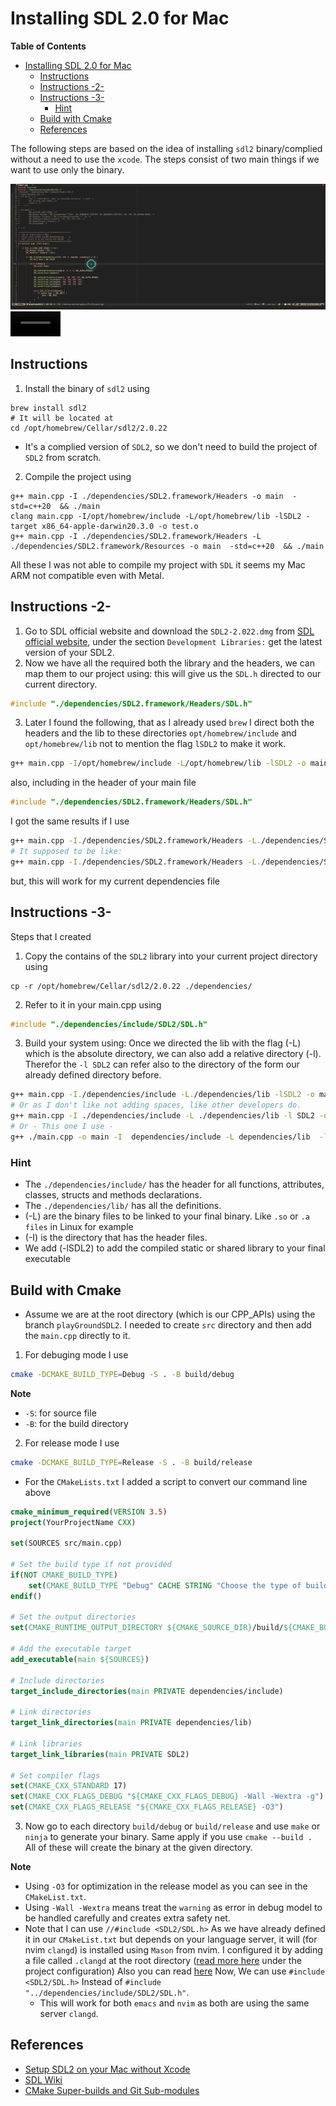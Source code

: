 # Installing SDL 2.0 for Mac
 <!-- markdown-toc start - Don't edit this section. Run M-x markdown-toc-refresh-toc -->
**Table of Contents**

- [Installing SDL 2.0 for Mac](#installing-sdl-20-for-mac)
    - [Instructions](#instructions)
    - [Instructions -2-](#instructions--2-)
    - [Instructions -3-](#instructions--3-)
        - [Hint](#hint)
    - [Build with Cmake](#build-with-cmake)
    - [References](#references)

<!-- markdown-toc end -->


The following steps are based on the idea of installing `sdl2` binary/complied without a need to use the `xcode`.
The steps consist of two main things if we want to use only the binary.

![SDL2Rendering](./assets/sdl2_rendering_snippet.gif)
<video src="./assets/Rendering_with_SDL2.mp4" width=80/>

## Instructions
1. Install the binary of `sdl2` using

```shell
brew install sdl2
# It will be located at
cd /opt/homebrew/Cellar/sdl2/2.0.22
```
- It's a complied version of `SDL2`, so we don't need to build the project of `SDL2` from scratch.


2. Compile the project using

```shell
g++ main.cpp -I ./dependencies/SDL2.framework/Headers -o main  -std=c++20  && ./main
clang main.cpp -I/opt/homebrew/include -L/opt/homebrew/lib -lSDL2 -target x86_64-apple-darwin20.3.0 -o test.o
g++ main.cpp -I ./dependencies/SDL2.framework/Headers -L ./dependencies/SDL2.framework/Resources -o main  -std=c++20  && ./main
```

All these I was not able to compile my project with `SDL` it seems my Mac ARM
not compatible even with Metal.


## Instructions -2-
1. Go to SDL official website and download the `SDL2-2.022.dmg` from [SDL
   official website](https://www.libsdl.org/download-2.0.php), under the
   section `Development Libraries:` get the latest version of your SDL2.
2. Now we have all the required both the library and the headers, we can map
   them to our project using: this will give us the `SDL.h` directed to our current directory.

```cpp
#include "./dependencies/SDL2.framework/Headers/SDL.h"
```

3. Later I found the following, that as I already used `brew` I direct both the headers and the lib to these directories `opt/homebrew/include` and `opt/homebrew/lib`
not to mention the flag `lSDL2` to make it work.

```sh
g++ main.cpp -I/opt/homebrew/include -L/opt/homebrew/lib -lSDL2 -o main  && ./main
```
also, including in the header of your main file

```cpp
#include "./dependencies/SDL2.framework/Headers/SDL.h"
```

I got the same results if I use

```sh
g++ main.cpp -I./dependencies/SDL2.framework/Headers -L./dependencies/SDL2.framework/Resources -lSDL2 -o main  && ./main
# It supposed to be like:
g++ main.cpp -I./dependencies/SDL2.framework/Headers -L./dependencies/SDL2.framework/Resources -l./dependencies/SDL2.framework/SDL2 -o main  && ./main
```
but, this will work for my current dependencies file


## Instructions -3-

Steps that I created

1. Copy the contains of the `SDL2` library into your current project directory using

```shell
cp -r /opt/homebrew/Cellar/sdl2/2.0.22 ./dependencies/

```
2. Refer to it in your main.cpp using

```cpp
#include "./dependencies/include/SDL2/SDL.h"
```

3. Build your system using:
Once we directed the lib with the flag (-L) which is the absolute directory, we
can also add a relative directory (-l). Therefor the `-l SDL2` can refer also
to the directory of the form our already defined directory before.

```sh
g++ main.cpp -I./dependencies/include -L./dependencies/lib -lSDL2 -o main  && ./main
# Or as I don't like not adding spaces, like other developers do.
g++ main.cpp -I ./dependencies/include -L ./dependencies/lib -l SDL2 -o main  && ./main
# Or - This one I use -
g++ ./main.cpp -o main -I  dependencies/include -L dependencies/lib  -lSDL2 -std=c++17  && ./main
```

### Hint
- The `./dependencies/include/` has the header for all functions, attributes, classes, structs and methods declarations.
- The `./dependencies/lib/` has all the definitions.
- (-L) are the binary files to be linked to your final binary. Like `.so` or `.a files` in Linux for example
- (-I) is the directory that has the header files.
- We add (-lSDL2) to add the compiled static or shared library to your final executable


## Build with Cmake
- Assume we are at the root directory (which is our CPP_APIs) using the branch
`playGroundSDL2`. I needed to create `src` directory and then add the `main.cpp` directly to it.

1. For debuging mode I use

```sh
cmake -DCMAKE_BUILD_TYPE=Debug -S . -B build/debug
```
**Note**
- `-S`: for source file
- `-B`: for the build directory

2. For release mode I use

```sh
cmake -DCMAKE_BUILD_TYPE=Release -S . -B build/release
```
- For the `CMakeLists.txt` I added a script to convert our command line above

```cmake
cmake_minimum_required(VERSION 3.5)
project(YourProjectName CXX)

set(SOURCES src/main.cpp)

# Set the build type if not provided
if(NOT CMAKE_BUILD_TYPE)
    set(CMAKE_BUILD_TYPE "Debug" CACHE STRING "Choose the type of build (Debug or Release)" FORCE)
endif()

# Set the output directories
set(CMAKE_RUNTIME_OUTPUT_DIRECTORY ${CMAKE_SOURCE_DIR}/build/${CMAKE_BUILD_TYPE})

# Add the executable target
add_executable(main ${SOURCES})

# Include directories
target_include_directories(main PRIVATE dependencies/include)

# Link directories
target_link_directories(main PRIVATE dependencies/lib)

# Link libraries
target_link_libraries(main PRIVATE SDL2)

# Set compiler flags
set(CMAKE_CXX_STANDARD 17)
set(CMAKE_CXX_FLAGS_DEBUG "${CMAKE_CXX_FLAGS_DEBUG} -Wall -Wextra -g")
set(CMAKE_CXX_FLAGS_RELEASE "${CMAKE_CXX_FLAGS_RELEASE} -O3")

```
3. Now go to each directory `build/debug` or `build/release` and use `make` or
   `ninja` to generate your binary. Same apply if you use `cmake --build . `
All of these will create the binary at the given directory.

**Note**
- Using `-O3` for optimization in the release model as you can see in the
`CMakeList.txt`.
- Using `-Wall -Wextra` means treat the `warning` as error in debug model to be
handled carefully and creates extra safety net.
- Note that I can use `//#include <SDL2/SDL.h>` As we have already defined it
in our `CMakeList.txt` but depends on your language server, it will  (for nvim `clangd`)
is installed using `Mason` from nvim. I configured it by adding a file called
`.clangd` at the root directory ([read more
here](https://clangd.llvm.org/config) under the project configuration) Also you
can read
[here](https://medium.com/linux-with-michael/how-to-setup-clangd-with-gcc-headers-and-neovim-lsp-for-competitive-programming-2f3f98425ae1)
Now, We can use `#include <SDL2/SDL.h>` Instead  of `#include
"../dependencies/include/SDL2/SDL.h"`.
    - This will work for both `emacs` and `nvim` as both are using the same server `clangd`.


## References

- [Setup SDL2 on your Mac without Xcode](https://medium.com/@edkins.sarah/set-up-sdl2-on-your-mac-without-xcode-6b0c33b723f7)
- [SDL Wiki](https://wiki.libsdl.org/Installation)
- [CMake Super-builds and Git Sub-modules](https://www.kitware.com/cmake-superbuilds-git-submodules/?fbclid=IwAR2ANzGXdfT5Hs_LErPS-I8PIZEBoNZ6hmCmZTyLM5uiXmU7ZNIGhN6EZgA)
